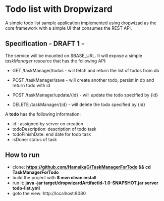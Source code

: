 Todo list with Dropwizard
=========================

A simple todo list sample application implemented using dropwizad
as the core framework with a simple UI that consumes the REST API.



Specification - DRAFT 1 -
------------------------

The service will be mounted on $BASE_URL. It will expose a simple *taskManager* resource that has the following API:

* GET     /taskManager/todos - will fetch and return the list of todos from db
* POST    /taskManager/save - will create another todo, persist in db and return todo with id

* POST     /taskManager/update/{id}  - will update the todo specified by {id}
* DELETE  /taskManager/{id}  - will delete the todo specified by {id}

A **todo** has the following information:
  - id : assigned by server on creation 
  - todoDescription: description of todo task
  - todoFinishDate: end date for todo task
  - isDone: status of task


How to run
----------
  - clone: **https://github.com/HamsikaG/TaskManagerForTodo && cd TaskManagerForTodo**
  - build the project with **$ mvn clean install**  
  - run it: **java -jar target/dropwizardArtifactId-1.0-SNAPSHOT.jar server todo-list.yml**
  - goto the view: http://localhost:8080



